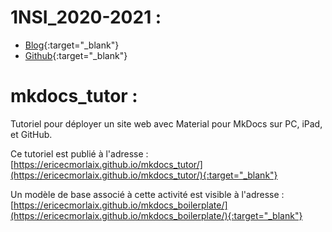 # 1NSI_2020-2021 :
- [Blog](https://ecmorlaix-my.sharepoint.com/personal/eric_madec_ecmorlaix_fr/1NSI_2020-2021/default.aspx){:target="_blank"}
- [Github](https://nbviewer.jupyter.org/github/ericECmorlaix/1NSI_2020-2021/tree/master/){:target="_blank"} 


# mkdocs_tutor :

Tutoriel pour déployer un site web avec Material pour MkDocs sur PC, iPad, et GitHub.

Ce tutoriel est publié à l'adresse : [https://ericecmorlaix.github.io/mkdocs_tutor/](https://ericecmorlaix.github.io/mkdocs_tutor/){:target="_blank"}

Un modèle de base associé à cette activité est visible à l'adresse : [https://ericecmorlaix.github.io/mkdocs_boilerplate/](https://ericecmorlaix.github.io/mkdocs_boilerplate/){:target="_blank"}